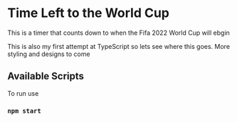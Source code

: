 # Time Left to the World Cup
This is a timer that counts down to when the Fifa 2022 World Cup will ebgin

This is also my first attempt at TypeScript so lets see where this goes. More styling and designs to come

## Available Scripts

To run use

### `npm start`


